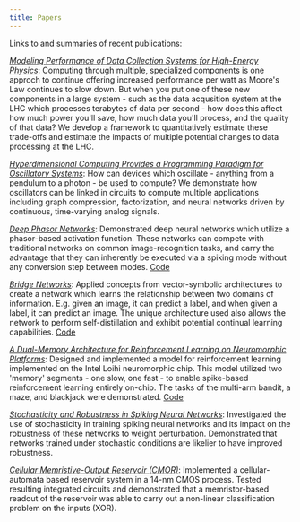 ```yaml
---
title: Papers
---
```


Links to and summaries of recent publications:

[*Modeling Performance of Data Collection Systems for High-Energy Physics*](https://arxiv.org/abs/2407.00123): Computing through multiple, specialized components is one approch to continue offering increased performance per watt as Moore's Law continues to slow down. But when you put one of these new components in a large system - such as the data acqusition system at the LHC which processes terabytes of data per second - how does this affect how much power you'll save, how much data you'll process, and the quality of that data? We develop a framework to quantitatively estimate these trade-offs and estimate the impacts of multiple potential changes to data processing at the LHC. 

[*Hyperdimensional Computing Provides a Programming Paradigm for Oscillatory Systems*](https://arxiv.org/abs/2312.11783): How can devices which oscillate - anything from a pendulum to a photon - be used to compute? We demonstrate how oscillators can be linked in circuits to compute multiple applications including graph compression, factorization, and neural networks driven by continuous, time-varying analog signals. 

[*Deep Phasor Networks*](https://arxiv.org/pdf/2106.11908): Demonstrated deep neural networks which utilize a phasor-based activation function. These networks can compete with traditional networks on common image-recognition tasks, and carry the advantage that they can inherently be executed via a spiking mode without any conversion step between modes. [Code](https://github.com/wilkieolin/phasor_networks)

[*Bridge Networks*](https://dl.acm.org/doi/pdf/10.1145/3477145.3477161): Applied concepts from vector-symbolic architectures to create a network which learns the relationship between two domains of information. E.g. given an image, it can predict a label, and when given a label, it can predict an image. The unique architecture used also allows the network to perform self-distillation and exhibit potential continual learning capabilities. [Code](https://github.com/wilkieolin/bridge_networks)

[*A Dual-Memory Architecture for Reinforcement Learning on Neuromorphic Platforms*](https://iopscience.iop.org/article/10.1088/2634-4386/ac1a64/pdf): Designed and implemented a model for reinforcement learning implemented on the Intel Loihi neuromorphic chip. This model utilized two 'memory' segments - one slow, one fast - to enable spike-based reinforcement learning entirely on-chip. The tasks of the multi-arm bandit, a maze, and blackjack were demonstrated. [Code](https://github.com/wilkieolin/loihi_rl)

[*Stochasticity and Robustness in Spiking Neural Networks*](https://www.sciencedirect.com/science/article/am/pii/S0925231220313035): Investigated the use of stochasticity in training spiking neural networks and its impact on the robustness of these networks to weight perturbation. Demonstrated that networks trained under stochastic conditions are likelier to have improved robustness.

[*Cellular Memristive-Output Reservoir (CMOR)*](https://arxiv.org/pdf/1906.06414): Implemented a cellular-automata based reservoir system in a 14-nm CMOS process. Tested resulting integrated circuits and demonstrated that a memristor-based readout of the reservoir was able to carry out a non-linear classification problem on the inputs (XOR). 